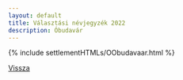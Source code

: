 ```yaml
---
layout: default
title: Választási névjegyzék 2022
description: Óbudavár
---
```


{% include settlementHTMLs/OObudavaar.html %}

[Vissza](../)